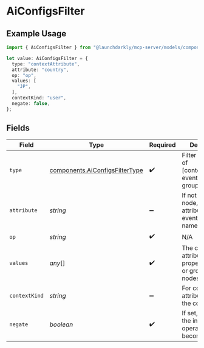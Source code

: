 # AiConfigsFilter

## Example Usage

```typescript
import { AiConfigsFilter } from "@launchdarkly/mcp-server/models/components";

let value: AiConfigsFilter = {
  type: "contextAttribute",
  attribute: "country",
  op: "op",
  values: [
    "JP",
  ],
  contextKind: "user",
  negate: false,
};
```

## Fields

| Field                                                                               | Type                                                                                | Required                                                                            | Description                                                                         | Example                                                                             |
| ----------------------------------------------------------------------------------- | ----------------------------------------------------------------------------------- | ----------------------------------------------------------------------------------- | ----------------------------------------------------------------------------------- | ----------------------------------------------------------------------------------- |
| `type`                                                                              | [components.AiConfigsFilterType](../../models/components/aiconfigsfiltertype.md)    | :heavy_check_mark:                                                                  | Filter type. One of [contextAttribute, eventProperty, group]                        | contextAttribute                                                                    |
| `attribute`                                                                         | *string*                                                                            | :heavy_minus_sign:                                                                  | If not a group node, the context attribute name or event property name to filter on | country                                                                             |
| `op`                                                                                | *string*                                                                            | :heavy_check_mark:                                                                  | N/A                                                                                 |                                                                                     |
| `values`                                                                            | *any*[]                                                                             | :heavy_check_mark:                                                                  | The context attribute / event property values or group member nodes                 | [<br/>"JP"<br/>]                                                                    |
| `contextKind`                                                                       | *string*                                                                            | :heavy_minus_sign:                                                                  | For context attribute filters, the context kind.                                    | user                                                                                |
| `negate`                                                                            | *boolean*                                                                           | :heavy_check_mark:                                                                  | If set, then take the inverse of the operator. 'in' becomes 'not in'.               | false                                                                               |